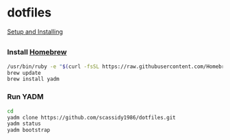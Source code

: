 # dotfiles

[Setup and Installing](https://thelocehiliosan.github.io/yadm/docs/overview)

##
### Install [Homebrew](https://brew.sh/)
```bash
/usr/bin/ruby -e "$(curl -fsSL https://raw.githubusercontent.com/Homebrew/install/master/install)"
brew update
brew install yadm
```

### Run YADM
```bash
cd
yadm clone https://github.com/scassidy1986/dotfiles.git
yadm status
yadm bootstrap
```

